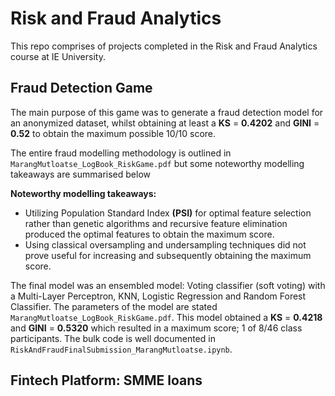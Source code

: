 # Risk and Fraud Analytics

This repo comprises of projects completed in the Risk and Fraud Analytics course at IE University.

## Fraud Detection Game

The main purpose of this game was to generate a fraud detection model for an anonymized dataset, whilst obtaining at least a **KS** = **0.4202** and **GINI** = **0.52** to obtain the maximum possible 10/10 score.

The entire fraud modelling methodology is outlined in `MarangMutloatse_LogBook_RiskGame.pdf` but some noteworthy modelling takeaways are summarised below

**Noteworthy modelling takeaways:**
- Utilizing Population Standard Index **(PSI)** for optimal feature selection rather than genetic algorithms and recursive feature elimination produced the optimal features to obtain the maximum score.
- Using classical oversampling and undersampling techniques did not prove useful for increasing and subsequently obtaining the maximum score.

The final model was an ensembled model: Voting classifier (soft voting) with a Multi-Layer Perceptron, KNN, Logistic Regression and Random Forest Classifier. The parameters of the model are stated `MarangMutloatse_LogBook_RiskGame.pdf`. This model obtained a **KS** = **0.4218** and **GINI** = **0.5320** which resulted in a maximum score; 1 of 8/46 class participants. The bulk code is well documented in `RiskAndFraudFinalSubmission_MarangMutloatse.ipynb`.

## Fintech Platform: SMME loans
